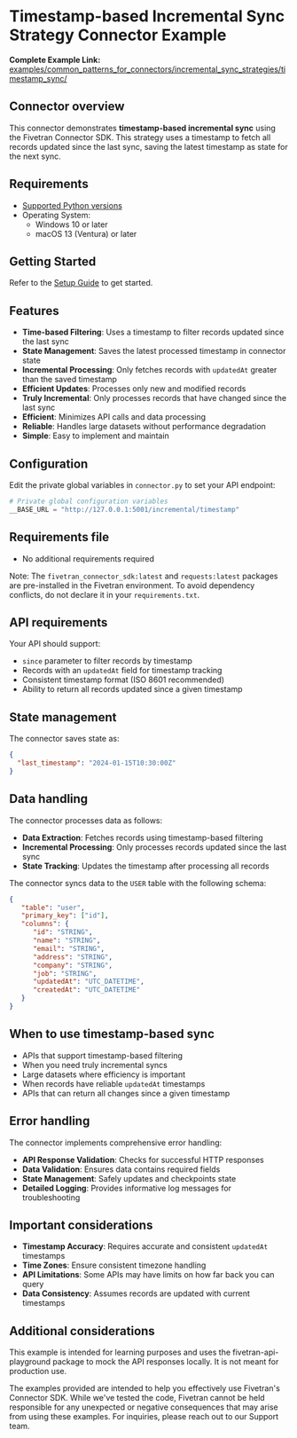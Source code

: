 # Timestamp-based Incremental Sync Strategy Connector Example

**Complete Example Link:** [examples/common_patterns_for_connectors/incremental_sync_strategies/timestamp_sync/](https://github.com/fivetran/fivetran_connector_sdk/tree/main/examples/common_patterns_for_connectors/incremental_sync_strategies/timestamp_sync/)

## Connector overview

This connector demonstrates **timestamp-based incremental sync** using the Fivetran Connector SDK. This strategy uses a timestamp to fetch all records updated since the last sync, saving the latest timestamp as state for the next sync.

## Requirements

* [Supported Python versions](https://github.com/fivetran/fivetran_connector_sdk/blob/main/README.md#requirements)   
* Operating System:  
  * Windows 10 or later  
  * macOS 13 (Ventura) or later

## Getting Started

Refer to the [Setup Guide](https://fivetran.com/docs/connectors/connector-sdk/setup-guide) to get started.

## Features

- **Time-based Filtering**: Uses a timestamp to filter records updated since the last sync
- **State Management**: Saves the latest processed timestamp in connector state
- **Incremental Processing**: Only fetches records with `updatedAt` greater than the saved timestamp
- **Efficient Updates**: Processes only new and modified records
- **Truly Incremental**: Only processes records that have changed since the last sync
- **Efficient**: Minimizes API calls and data processing
- **Reliable**: Handles large datasets without performance degradation
- **Simple**: Easy to implement and maintain

## Configuration

Edit the private global variables in `connector.py` to set your API endpoint:

```python
# Private global configuration variables
__BASE_URL = "http://127.0.0.1:5001/incremental/timestamp"
```

## Requirements file

* No additional requirements required

Note: The `fivetran_connector_sdk:latest` and `requests:latest` packages are pre-installed in the Fivetran environment. To avoid dependency conflicts, do not declare it in your `requirements.txt`.

## API requirements

Your API should support:
- `since` parameter to filter records by timestamp
- Records with an `updatedAt` field for timestamp tracking
- Consistent timestamp format (ISO 8601 recommended)
- Ability to return all records updated since a given timestamp

## State management

The connector saves state as:
```json
{
  "last_timestamp": "2024-01-15T10:30:00Z"
}
```

## Data handling

The connector processes data as follows:
- **Data Extraction**: Fetches records using timestamp-based filtering
- **Incremental Processing**: Only processes records updated since the last sync
- **State Tracking**: Updates the timestamp after processing all records

The connector syncs data to the `USER` table with the following schema:

```json
{
   "table": "user",
   "primary_key": ["id"],
   "columns": {
      "id": "STRING",
      "name": "STRING",
      "email": "STRING",
      "address": "STRING",
      "company": "STRING",
      "job": "STRING",
      "updatedAt": "UTC_DATETIME",
      "createdAt": "UTC_DATETIME"
   }
}
```

## When to use timestamp-based sync

- APIs that support timestamp-based filtering
- When you need truly incremental syncs
- Large datasets where efficiency is important
- When records have reliable `updatedAt` timestamps
- APIs that can return all changes since a given timestamp

## Error handling

The connector implements comprehensive error handling:
- **API Response Validation**: Checks for successful HTTP responses
- **Data Validation**: Ensures data contains required fields
- **State Management**: Safely updates and checkpoints state
- **Detailed Logging**: Provides informative log messages for troubleshooting

## Important considerations

- **Timestamp Accuracy**: Requires accurate and consistent `updatedAt` timestamps
- **Time Zones**: Ensure consistent timezone handling
- **API Limitations**: Some APIs may have limits on how far back you can query
- **Data Consistency**: Assumes records are updated with current timestamps

## Additional considerations

This example is intended for learning purposes and uses the fivetran-api-playground package to mock the API responses locally. It is not meant for production use.

The examples provided are intended to help you effectively use Fivetran's Connector SDK. While we've tested the code, Fivetran cannot be held responsible for any unexpected or negative consequences that may arise from using these examples. For inquiries, please reach out to our Support team. 